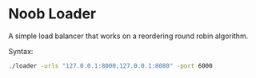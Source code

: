 # Noob Loader

A simple load balancer that works on a reordering round robin algorithm.

Syntax:

```bash
./loader -urls "127.0.0.1:8000,127.0.0.1:8080" -port 6000
```
